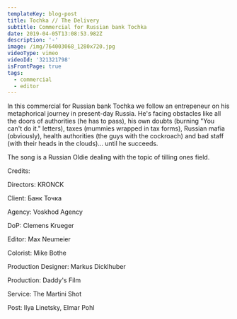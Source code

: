```yaml
---
templateKey: blog-post
title: Tochka // The Delivery
subtitle: Commercial for Russian bank Tochka
date: 2019-04-05T13:08:53.982Z
description: '-'
image: /img/764003068_1280x720.jpg
videoType: vimeo
videoId: '321321798'
isFrontPage: true
tags:
  - commercial
  - editor
---
```

In this commercial for Russian bank Tochka we follow an entrepeneur on his metaphorical journey in present-day Russia. He's facing obstacles like all the doors of authorities (he has to pass), his own doubts (burning "You can't do it." letters), taxes (mummies wrapped in tax forms), Russian mafia (obviously), health authorities (the guys with the cockroach) and bad staff (with their heads in the clouds)... until he succeeds.

The song is a Russian Oldie dealing with the topic of tilling ones field. 

Credits: 

Directors: KRONCK

Client: Банк Точка

Agency: Voskhod Agency

DoP: Clemens Krueger

Editor: Max Neumeier

Colorist: Mike Bothe

Production Designer: Markus Dicklhuber

Production: Daddy's Film

Service: The Martini Shot

Post: Ilya Linetsky, Elmar Pohl
